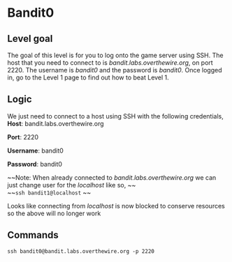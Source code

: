 # Bandit0

## Level goal
The goal of this level is for you to log onto the game server using SSH. The host that you need to connect to is *bandit.labs.overthewire.org*, on port 2220. The username is *bandit0* and the password is *bandit0*. Once logged in, go to the Level 1 page to find out how to beat Level 1.

## Logic
We just need to connect to a host using SSH with the following credentials,  
**Host**: bandit.labs.overthewire.org

**Port**: 2220

**Username**: bandit0

**Password**: bandit0

~~Note: When already connected to *bandit.labs.overthewire.org* we can just change user for the *localhost* like so,   ~~  
~~```ssh bandit1@localhost``` ~~  

Looks like connecting from *localhost* is now blocked to conserve resources so the above will no longer work

## Commands
```ssh bandit0@bandit.labs.overthewire.org -p 2220```
